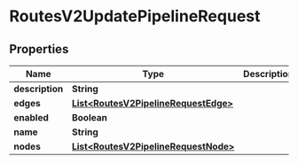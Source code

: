 

# RoutesV2UpdatePipelineRequest


## Properties

| Name | Type | Description | Notes |
|------------ | ------------- | ------------- | -------------|
|**description** | **String** |  |  [optional] |
|**edges** | [**List&lt;RoutesV2PipelineRequestEdge&gt;**](RoutesV2PipelineRequestEdge.md) |  |  |
|**enabled** | **Boolean** |  |  |
|**name** | **String** |  |  |
|**nodes** | [**List&lt;RoutesV2PipelineRequestNode&gt;**](RoutesV2PipelineRequestNode.md) |  |  |



